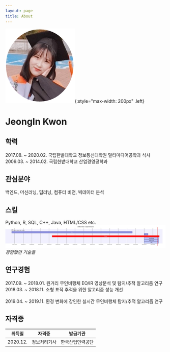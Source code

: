 ```yaml
---
layout: page
title: About
---
```


![](/img/self.jpg){:style="max-width: 200px" .left}
<h1>JeongIn Kwon</h1>

## 학력

2017.08. ~ 2020.02. 국립한밭대학교 정보통신대학원 멀티미디어공학과 석사<br>
2009.03. ~ 2014.02. 국립한밭대학교 산업경영공학과

## 관심분야

백엔드, 머신러닝, 딥러닝, 컴퓨터 비전, 빅데이터 분석


## 스킬

Python, R, SQL, C++, Java, HTML/CSS etc.
![SKILLS](/img/skills.png)
_경험했던 기술들_

## 연구경험

2017.09. ~ 2018.01. 원거리 무인비행체 EO/IR 영상분석 및 탐지/추적 알고리즘 연구<br>
2018.03. ~ 2018.11. 소형 표적 추적을 위한 알고리즘 성능 개선<br><br>
2019.04. ~ 2019.11. 환경 변화에 강인한 실시간 무인비행체 탐지/추적 알고리즘 연구<br>

## 자격증

|  취득일  |     자격증     |     발급기관     |
|:-------:|:-------------:|:---------------:|
| 2020.12.|   정보처리기사  |  한국산업인력공단 |

